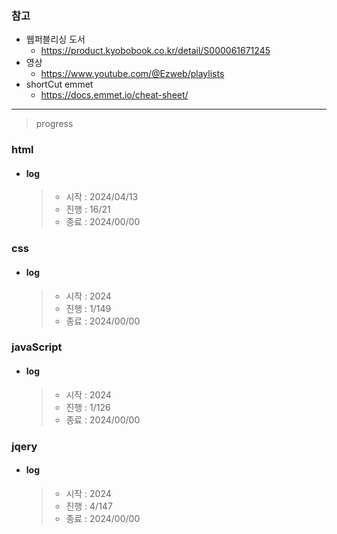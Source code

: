 ### 참고

- 웹퍼블리싱 도서
  - https://product.kyobobook.co.kr/detail/S000061671245
- 영상
  - https://www.youtube.com/@Ezweb/playlists
- shortCut emmet
  - https://docs.emmet.io/cheat-sheet/

---

> progress

### html

- #### log

  > - 시작 : 2024/04/13
  > - 진행 : 16/21
  > - 종료 : 2024/00/00

### css

- #### log
  > - 시작 : 2024
  > - 진행 : 1/149
  > - 종료 : 2024/00/00

### javaScript

- #### log
  > - 시작 : 2024
  > - 진행 : 1/126
  > - 종료 : 2024/00/00

### jqery

- #### log
  > - 시작 : 2024
  > - 진행 : 4/147
  > - 종료 : 2024/00/00
